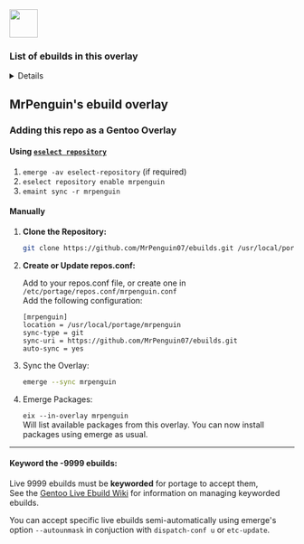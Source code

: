   <a href="https://github.com/MrPenguin07/ebuilds/">
    <img src="https://github.com/MrPenguin07/ebuilds/blob/master/site-logo.png" height="50px"/>
  </a>

### List of ebuilds in this overlay
<details>
- <a href="https://github.com/MrPenguin07/ebuilds/tree/master/app-admin/sudo-rs">app-admin/sudo-rs-9999</a>
<br>
- <a href="https://github.com/MrPenguin07/ebuilds/tree/master/dev-ml/ollama">dev-ml/ollama-9999</a>
<br>
- <a href="https://github.com/MrPenguin07/ebuilds/tree/master/gui-apps/swaylock-effects-second">gui-apps/swaylock-effects-second-9999</a>
<br>
- <a href="https://github.com/MrPenguin07/ebuilds/tree/master/gui-apps/swaync">gui-apps/swaync-9999</a>
<br>
- <a href="https://github.com/MrPenguin07/ebuilds/tree/master/gui-apps/wlogout">gui-apps/wlogout-9999</a>
<br>
- <a href="https://github.com/MrPenguin07/ebuilds/tree/master/gui-libs/scenefx">gui-libs/scenefx</a>
<br>
- <a href="https://github.com/MrPenguin07/ebuilds/tree/master/gui-wm/swayfx">gui-wm/swayfx-9999</a>
<br>
- <a href="https://github.com/MrPenguin07/ebuilds/tree/master/media-gfx/upscayl-bin">media-gfx/upscayl-bin</a>
<br>
- <a href="https://github.com/MrPenguin07/ebuilds/tree/master/media-gfx/upscayl">media-gfx/upscayl-9999</a>
<br>
- <a href="https://github.com/MrPenguin07/ebuilds/tree/master/sys-power/system76-power-openrc">sys-power/system76-power-openrc-9999</a>
</details>

## MrPenguin's ebuild overlay

### Adding this repo as a Gentoo Overlay

#### Using [`eselect repository`](https://wiki.gentoo.org/wiki/Eselect/Repository#Add_repositories)
1. `emerge -av eselect-repository` (if required)
2. `eselect repository enable mrpenguin`
3. `emaint sync -r mrpenguin`

#### Manually

1. **Clone the Repository:**
   ```bash
   git clone https://github.com/MrPenguin07/ebuilds.git /usr/local/portage/mrpenguin
   ```

2. **Create or Update repos.conf:**

    Add to your repos.conf file, or create one in `/etc/portage/repos.conf/mrpenguin.conf`    
    Add the following configuration:

    ```
    [mrpenguin]
    location = /usr/local/portage/mrpenguin
    sync-type = git
    sync-uri = https://github.com/MrPenguin07/ebuilds.git
    auto-sync = yes
    ```

4. Sync the Overlay:

    ```bash
    emerge --sync mrpenguin
    ```

5. Emerge Packages:
    
    `eix --in-overlay mrpenguin`  
    Will list available packages from this overlay.
    You can now install packages using emerge as usual.

---

#### Keyword the -9999 ebuilds:

Live 9999 ebuilds must be **keyworded** for portage to accept them,  
See the [Gentoo Live Ebuild Wiki](https://wiki.gentoo.org/wiki/Live_ebuilds) for information on managing keyworded ebuilds.

You can accept specific live ebuilds semi-automatically using emerge's option `--autounmask` in conjuction with `dispatch-conf u` or `etc-update`.

